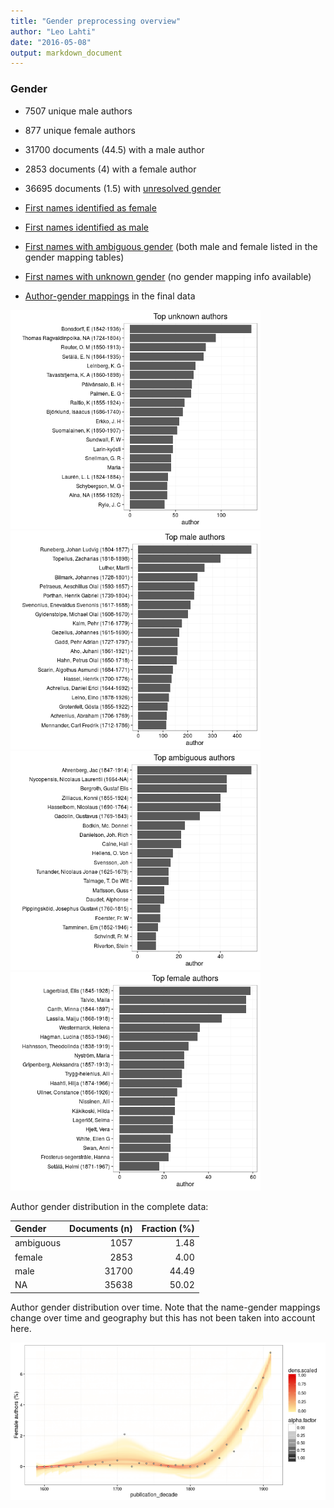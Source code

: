 ```yaml
---
title: "Gender preprocessing overview"
author: "Leo Lahti"
date: "2016-05-08"
output: markdown_document
---
```


### Gender

 * 7507 unique male authors
 
 * 877 unique female authors
 
 * 31700 documents (44.5) with a male author
 
 * 2853 documents (4) with a female author
 
 * 36695 documents (1.5) with [unresolved gender](output.tables/author_gender_discarded.csv)

 * [First names identified as female](output.tables/gender_female.csv) 

 * [First names identified as male](output.tables/gender_male.csv)

 * [First names with ambiguous gender](output.tables/gender_ambiguous.csv) (both male and female listed in the gender mapping tables)

 * [First names with unknown gender](output.tables/gender_unknown.csv) (no gender mapping info available)



 * [Author-gender mappings](output.tables/author_accepted.csv) in the final data

<img src="figure/summary-authorgenders-1.png" title="plot of chunk summary-authorgenders" alt="plot of chunk summary-authorgenders" width="400px" /><img src="figure/summary-authorgenders-2.png" title="plot of chunk summary-authorgenders" alt="plot of chunk summary-authorgenders" width="400px" /><img src="figure/summary-authorgenders-3.png" title="plot of chunk summary-authorgenders" alt="plot of chunk summary-authorgenders" width="400px" /><img src="figure/summary-authorgenders-4.png" title="plot of chunk summary-authorgenders" alt="plot of chunk summary-authorgenders" width="400px" />


Author gender distribution in the complete data:


|Gender    | Documents (n)| Fraction (%)|
|:---------|-------------:|------------:|
|ambiguous |          1057|         1.48|
|female    |          2853|         4.00|
|male      |         31700|        44.49|
|NA        |         35638|        50.02|

Author gender distribution over time. Note that the name-gender mappings change over time and geography but this has not been taken into account here.


![plot of chunk summarygendertime](figure/summarygendertime-1.png)


